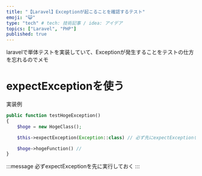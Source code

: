 ```yaml
---
title: "【Laravel】Exceptionが起こることを確認するテスト"
emoji: "😺"
type: "tech" # tech: 技術記事 / idea: アイデア
topics: ["Laravel", "PHP"]
published: true
---
```

laravelで単体テストを実装していて、Exceptionが発生することをテストの仕方を忘れるのでメモ
# expectExceptionを使う
実装例

```php
public function testHogeException()
{
    $hoge = new HogeClass();

    $this->expectException(Exception::class) // 必ず先にexpectExceptionを実行

    $hoge->hogeFunction() //
}
```
:::message
必ずexpectExceptionを先に実行しておく
:::